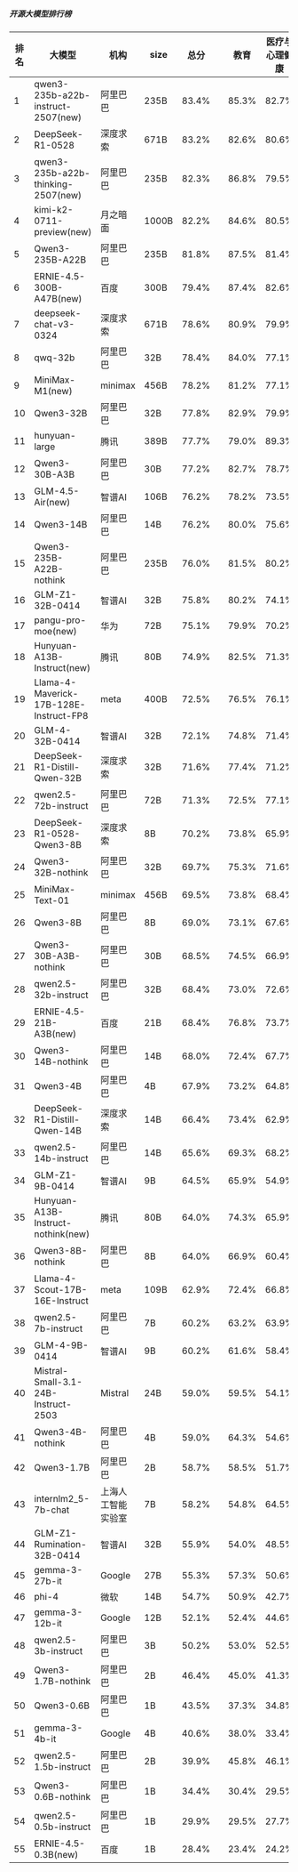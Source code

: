##### 开源大模型排行榜
|排名|大模型|机构|size|总分| |教育|医疗与心理健康|金融|法律与行政公务|推理与数学计算|语言与指令遵从|
|---|-----|---|-------|---|-|---|-----------|----|-----------|------------|-----------|
|1|qwen3-235b-a22b-instruct-2507(new)|阿里巴巴|235B|83.4%| |        85.3%|82.7%|81.7%|        79.3%|84.8%|86.6%|
|2|DeepSeek-R1-0528|深度求索|671B|83.2%| |        82.6%|80.6%|79.0%|        81.0%|88.3%|87.6%|
|3|qwen3-235b-a22b-thinking-2507(new)|阿里巴巴|235B|82.3%| |        86.8%|79.5%|79.6%|        78.3%|86.9%|82.6%|
|4|kimi-k2-0711-preview(new)|月之暗面|1000B|82.2%| |        84.6%|80.5%|78.6%|        78.7%|82.5%|88.2%|
|5|Qwen3-235B-A22B|阿里巴巴|235B|81.8%| |        87.5%|81.4%|79.3%|        81.0%|80.5%|81.4%|
|6|ERNIE-4.5-300B-A47B(new)|百度|300B|79.4%| |        87.4%|82.6%|78.9%|        73.2%|65.7%|88.5%|
|7|deepseek-chat-v3-0324|深度求索|671B|78.6%| |        80.9%|79.9%|76.8%|        75.0%|74.6%|84.1%|
|8|qwq-32b|阿里巴巴|32B|78.4%| |        84.0%|77.1%|78.6%|        73.8%|76.6%|80.2%|
|9|MiniMax-M1(new)|minimax|456B|78.2%| |        81.2%|77.1%|78.0%|        73.0%|79.9%|79.8%|
|10|Qwen3-32B|阿里巴巴|32B|77.8%| |        82.9%|79.9%|79.7%|        69.3%|75.3%|79.5%|
|11|hunyuan-large|腾讯|389B|77.7%| |        79.0%|89.3%|83.5%|        75.2%|60.2%|79.0%|
|12|Qwen3-30B-A3B|阿里巴巴|30B|77.2%| |        82.7%|78.7%|78.4%|        62.8%|78.3%|82.3%|
|13|GLM-4.5-Air(new)|智谱AI|106B|76.2%| |        78.2%|73.5%|70.5%|        72.0%|79.1%|84.1%|
|14|Qwen3-14B|阿里巴巴|14B|76.2%| |        80.0%|75.6%|80.2%|        66.2%|76.2%|79.0%|
|15|Qwen3-235B-A22B-nothink|阿里巴巴|235B|76.0%| |        81.5%|80.2%|73.6%|        73.3%|65.6%|82.1%|
|16|GLM-Z1-32B-0414|智谱AI|32B|75.8%| |        80.2%|74.1%|74.0%|        71.7%|76.7%|78.2%|
|17|pangu-pro-moe(new)|华为|72B|75.1%| |        79.9%|70.2%|82.8%|        68.7%|69.7%|79.2%|
|18|Hunyuan-A13B-Instruct(new)|腾讯|80B|74.9%| |        82.5%|71.3%|69.4%|        72.3%|73.4%|80.6%|
|19|Llama-4-Maverick-17B-128E-Instruct-FP8|meta|400B|72.5%| |        76.5%|76.1%|72.1%|        64.5%|66.8%|78.7%|
|20|GLM-4-32B-0414|智谱AI|32B|72.1%| |        74.8%|71.4%|72.7%|        69.0%|64.8%|79.8%|
|21|DeepSeek-R1-Distill-Qwen-32B|深度求索|32B|71.6%| |        77.4%|71.2%|72.8%|        65.5%|68.6%|74.1%|
|22|qwen2.5-72b-instruct|阿里巴巴|72B|71.3%| |        72.5%|77.1%|74.2%|        63.0%|63.6%|77.3%|
|23|DeepSeek-R1-0528-Qwen3-8B|深度求索|8B|70.2%| |        73.8%|65.9%|67.4%|        58.5%|76.1%|79.7%|
|24|Qwen3-32B-nothink|阿里巴巴|32B|69.7%| |        75.3%|71.6%|68.3%|        62.7%|63.8%|76.8%|
|25|MiniMax-Text-01|minimax|456B|69.5%| |        73.8%|68.4%|69.2%|        65.7%|60.5%|79.8%|
|26|Qwen3-8B|阿里巴巴|8B|69.0%| |        73.1%|67.6%|71.4%|        64.0%|61.5%|76.6%|
|27|Qwen3-30B-A3B-nothink|阿里巴巴|30B|68.5%| |        74.5%|66.9%|70.2%|        58.3%|62.7%|78.0%|
|28|qwen2.5-32b-instruct|阿里巴巴|32B|68.4%| |        73.0%|72.6%|69.2%|        59.7%|57.2%|78.7%|
|29|ERNIE-4.5-21B-A3B(new)|百度|21B|68.4%| |        76.8%|73.7%|68.1%|        61.3%|51.0%|79.4%|
|30|Qwen3-14B-nothink|阿里巴巴|14B|68.0%| |        72.4%|67.7%|68.2%|        63.0%|63.4%|73.1%|
|31|Qwen3-4B|阿里巴巴|4B|67.9%| |        73.2%|64.8%|70.6%|        53.0%|69.4%|76.2%|
|32|DeepSeek-R1-Distill-Qwen-14B|深度求索|14B|66.4%| |        73.4%|62.9%|68.8%|        50.3%|67.7%|75.0%|
|33|qwen2.5-14b-instruct|阿里巴巴|14B|65.6%| |        69.3%|68.2%|67.7%|        58.2%|54.8%|75.5%|
|34|GLM-Z1-9B-0414|智谱AI|9B|64.5%| |        65.9%|54.9%|65.8%|        56.5%|70.8%|73.2%|
|35|Hunyuan-A13B-Instruct-nothink(new)|腾讯|80B|64.0%| |        74.3%|65.9%|54.5%|        58.0%|55.5%|75.9%|
|36|Qwen3-8B-nothink|阿里巴巴|8B|64.0%| |        66.9%|60.4%|67.7%|        52.7%|60.9%|75.6%|
|37|Llama-4-Scout-17B-16E-Instruct|meta|109B|62.9%| |        72.4%|66.8%|61.9%|        44.5%|58.9%|73.0%|
|38|qwen2.5-7b-instruct|阿里巴巴|7B|60.2%| |        63.2%|63.9%|66.3%|        46.0%|50.5%|71.4%|
|39|GLM-4-9B-0414|智谱AI|9B|60.2%| |        61.6%|58.4%|64.1%|        51.5%|53.7%|72.0%|
|40|Mistral-Small-3.1-24B-Instruct-2503|Mistral|24B|59.0%| |        59.5%|54.1%|60.1%|        46.0%|59.9%|74.3%|
|41|Qwen3-4B-nothink|阿里巴巴|4B|59.0%| |        64.3%|54.6%|63.4%|        39.0%|60.6%|71.8%|
|42|Qwen3-1.7B|阿里巴巴|2B|58.7%| |        58.5%|51.7%|59.1%|        46.0%|64.1%|73.0%|
|43|internlm2_5-7b-chat|上海人工智能实验室|7B|58.2%| |        54.8%|64.5%|62.4%|        50.7%|47.4%|69.6%|
|44|GLM-Z1-Rumination-32B-0414|智谱AI|32B|55.9%| |        54.0%|48.5%|51.8%|        47.2%|67.1%|66.5%|
|45|gemma-3-27b-it|Google|27B|55.3%| |        57.3%|50.6%|56.4%|        39.7%|61.7%|66.0%|
|46|phi-4|微软|14B|54.7%| |        50.9%|42.7%|57.7%|        45.0%|61.8%|70.3%|
|47|gemma-3-12b-it|Google|12B|52.1%| |        52.4%|44.6%|47.7%|        42.5%|61.2%|64.3%|
|48|qwen2.5-3b-instruct|阿里巴巴|3B|50.2%| |        53.0%|52.5%|52.5%|        37.4%|42.8%|63.0%|
|49|Qwen3-1.7B-nothink|阿里巴巴|2B|46.4%| |        45.0%|41.3%|49.9%|        22.0%|50.9%|69.2%|
|50|Qwen3-0.6B|阿里巴巴|1B|43.5%| |        37.3%|34.8%|40.5%|        30.7%|51.2%|66.9%|
|51|gemma-3-4b-it|Google|4B|40.6%| |        38.0%|33.4%|39.4%|        28.5%|49.5%|54.6%|
|52|qwen2.5-1.5b-instruct|阿里巴巴|2B|39.9%| |        45.8%|46.1%|44.6%|        27.2%|28.4%|47.2%|
|53|Qwen3-0.6B-nothink|阿里巴巴|1B|34.4%| |        30.4%|29.5%|35.5%|        27.0%|32.1%|52.1%|
|54|qwen2.5-0.5b-instruct|阿里巴巴|1B|29.9%| |        29.5%|27.7%|35.0%|        21.9%|26.9%|38.4%|
|55|ERNIE-4.5-0.3B(new)|百度|1B|28.4%| |        23.4%|24.2%|27.2%|        29.0%|23.4%|43.2%|
    
